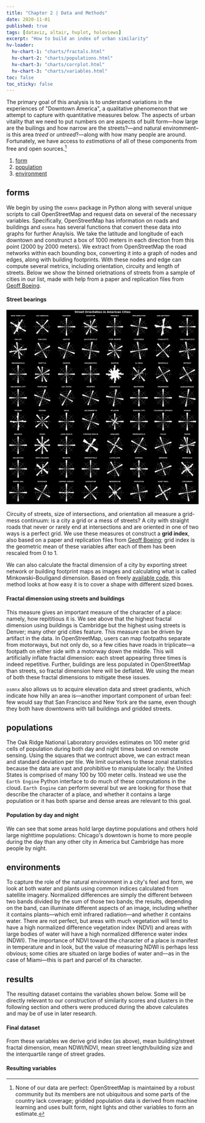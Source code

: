 ```yaml
---
title: "Chapter 2 | Data and Methods"
date: 2020-11-01
published: true
tags: [dataviz, altair, hvplot, holoviews]
excerpt: "How to build an index of urban similarity"
hv-loader:
  hv-chart-1: "charts/fractals.html"
  hv-chart-2: "charts/populations.html"
  hv-chart-3: "charts/corrplot.html"
  hv-chart-3: "charts/variables.html"
toc: false
toc_sticky: false
---
```


The primary goal of this analysis is to understand variations in the experiences of "Downtown America", a qualitative phenomenon that we attempt to capture with quantitative measures below. The aspects of urban vitality that we need to put numbers on are aspects of built form—how large are the builings and how narrow are the streets?—and natural enviromment–is this area *treed* or *untreed*?—along with how many people are around. Fortunately, we have access to *estimations* of all of these components from free and open sources.[^1]

1. [form](#form)
2. [population](#population)
3. [environment](#environment)

## forms
We begin by using the `osmnx` package in Python along with several unique scripts to call OpenStreetMap and request data on several of the necessary variables. Specifically, OpenStreetMap has information on roads and buildings and `osmnx` has several functions that convert these data into graphs for further Anaylsis. We take the latitude and longitude of each downtown and construnct a box of 1000 meters in each direction from this point (2000 by 2000 meters). We extract from OpenStreetMap the road networks within each bounding box, converting it into a graph of nodes and edges, along with building footprints. With these nodes and edge can compute several metrics, including orientation, circuity and length of streets. Below we show the binned orietnations of streets from a sample of cities in our list, made with help from a paper and replication files from [Geoff Boeing](https://github.com/gboeing/osmnx-examples/blob/master/notebooks/17-street-network-orientations.ipynb).   

#### Street bearings
![](https://raw.githubusercontent.com/asrenninger/wrangling/master/viz/animation/urban-orientation.png)

Circuity of streets, size of intersections, and orientation all measure a grid-mess continuum: is a city a grid or a mess of streets? A city with straight roads that never or rarely end at intersections and are oriented in one of two ways is a perfect grid. We use these measures ot construct a **grid index**, also based on a paper and replication files from [Geoff Boeing](https://github.com/gboeing/tracts-streets-evolution); grid index is the geometric mean of these variables after each of them has been rescaled from 0 to 1.

We can also calculate the fractal dimension of a city by exporting street network or building footprint maps as images and calculating what is called Minkowski–Bouligand dimension. Based on freely [available code](https://stackoverflow.com/questions/44793221/python-fractal-box-count-fractal-dimension), this method looks at how easy it is to cover a shape with different sized boxes.    

#### Fractal dimension using streets and buildings
<div id="hv-chart-1"></div>

This measure gives an important measure of the character of a place: namely, how repititious it is. We see above that the highest fractal dimension using buildings is Cambridge but the highest using streets is Denver; many other grid cities feature. This measure can be driven by artifact in the data. In OpenStreetMap, users can map footpaths separate from motorways, but not only do, so a few cities have roads in triplicate—a footpath on either side with a motorway down the middle. This will artificially inflate fractal dimension: each street appearing three times is indeed repetitive. Further, buildings are less populated in OpenStreetMap than streets, so fractal dimension here will be deflated. We using the mean of both these fractal dimensions to mitigate these issues.     

`osmnx` also allows us to acquire elevation data and street gradients, which indicate how hilly an area is—another important component of urban feel: few would say that San Francisco and New York are the same, even though they both have downtowns with tall buildings and gridded streets. 

## populations

The Oak Ridge National Laboratory provides estimates on 100 meter grid cells of population during both day and night times based on remote sensing. Using the squares that we contruct above, we can extract mean and standard deviation per tile. We limit ourselves to these zonal statistics because the data are vast and prohibitive to manipulate locally: the United States is comprised of many 100 by 100 meter cells. Instead we use the `Earth Engine` Python interface to do much of these computations in the cloud. `Earth Engine` can perform several but we are looking for those that describe the character of a place, and whether it contains a large population or it has both sparse and dense areas are relevant to this goal.  

#### Population by day and night 
<div id="hv-chart-2"></div>

We can see that some areas hold large daytime populations and others hold large nighttime populations: Chicago's downtown is home to more people during the day than any other city in America but Cambridge has more people by night. 

## environments

To capture the role of the natural environment in a city's feel and form, we look at both water and plants using common indices calculated from satellite imagery. Normalized differences are simply the different between two bands divided by the sum of those two bands; the results, depending on the band, can illuminate different aspects of an image, including whether it contains plants—which emit infrared radiation—and whether it contains water. There are not perfect, but areas with much vegetation will tend to have a high normalized difference vegetation index (NDVI) and areas with large bodies of water will have a high normalized difference water index (NDWI). The importance of NDVI toward the character of a place is manifest in temperature and in look, but the value of measuring NDWI is perhaps less obvious; some cities are situated on large bodies of water and—as in the case of Miami—this is part and parcel of its character. 

## results
The resulting dataset contains the variables shown below. Some will be directly relevant to our construction of similarity scores and clusters in the following section and others were produced during the above calculates and may be of use in later research. 

#### Final dataset
<div id="hv-chart-3"></div>

From these variables we derive grid index (as above), mean building/street fractal dimension, mean NDWI/NDVI, mean street length/building size and the interquartile range of street grades. 

#### Resulting variables
<div id="hv-chart-4"></div>

[^1]: None of our data are perfect: OpenStreetMap is maintained by a robust community but its members are not ubiquitous and some parts of the country lack coverage; gridded population data is derived from machine learning and uses built form, night lights and other variables to form an estimate. 

